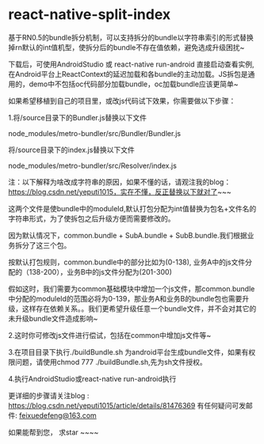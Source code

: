 # react-native-split-index
基于RN0.5的bundle拆分机制，可以支持拆分的bundle以字符串索引的形式替换掉rn默认的int值机型，使拆分后的bundle不存在值依赖，避免选成升级困扰~

下载后，可使用AndroidStudio 或 react-native run-android 直接启动查看实例,在Android平台上ReactContext的延迟加载和各bundle的主动加载。JS拆包是通用的，demo中不包括oc代码部分加载bundle，oc加载bundle应该更简单~

如果希望移植到自己的项目里，或改js代码试下效果，你需要做以下步骤：

1.将/source目录下的Bundler.js替换以下文件

node_modules/metro-bundler/src/Bundler/Bundler.js

将/source目录下的index.js替换以下文件

node_modules/metro-bundler/src/Resolver/index.js

注：以下解释为啥改成字符串的原因，如果不懂的话，请观注我的blog：https://blog.csdn.net/yeputi1015，实在不懂，反正替换以下就对了~~~

这两个文件是使bundle中的moduleId,默认打包分配为int值替换为包名+文件名的字符串形式，为了使拆包之后升级方便而需要修改的。

因为默认情况下，common.bundle + SubA.bundle + SubB.bundle.我们根据业务拆分了这三个包。

按默认打包规则，common.bundle中的部分比如为(0-138), 业务A中的js文件分配的（138-200），业务B中的js文件分配为(201-300)

假如这时，我们需要为common基础模块中增加一个js文件，那common.bundle中分配的moduleId的范围必将为0-139，那业务A和业务B的bundle包也需要升级，这样存在依赖关系。。我们更希望升级任意一个bundle文件，并不会对其它的未升级bundle文件造成影响~

2.这时你可修改js文件进行偿试，包括在common中增加js文件等~

3.在项目目录下执行./buildBundle.sh 为android平台生成bundle文件，如果有权限问题，请使用chmod 777 ./buildBundle.sh,先为sh文件授权。

4.执行AndroidStudio或react-native run-android执行

更详细的步骤请关注blog : https://blog.csdn.net/yeputi1015/article/details/81476369
有任何疑问可发邮件: feixuedefeng@163.com

如果能帮到您， 求star ~~~~
